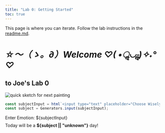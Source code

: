 ```yaml
---
title: "Lab 0: Getting Started"
toc: true
---
```


This page is where you can iterate. Follow the lab instructions in the [readme.md](./README.md).


# *☆～（ゝ。∂）Welcome ♡( •ॢ◡-ॢ)✧˖° ♡*
## to Joe's Lab 0

![quick sketch for next painting](https://s3.amazonaws.com/files.commons.gc.cuny.edu/wp-content/blogs.dir/32576/files/2025/10/drawing.png "quick sketch")

```js
const subjectInput = html`<input type="text" placeholder="Choose Wisely">`;
const subject = Generators.input(subjectInput);
```

<div class="card" style="display: grid; gap: 0.5rem;">
  <div>Enter Emotion: ${subjectInput}</div>
  <div>Today will be a <b>${subject || "unknown"}</b> day!</div>
</div>
